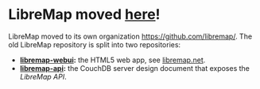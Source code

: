 # LibreMap moved [here](https://github.com/libremap)!

LibreMap moved to its own organization https://github.com/libremap/. The old LibreMap repository is split into two repositories:

* **[libremap-webui](https://github.com/libremap/libremap-webui):** the HTML5 web app, see [libremap.net](http://libremap.net).
* **[libremap-api](https://github.com/libremap/libremap-api):** the CouchDB server design document that exposes the *LibreMap API*.
